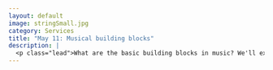 ```yaml
---
layout: default
image: stringSmall.jpg
category: Services
title: "May 11: Musical building blocks"
description: |
  <p class="lead">What are the basic building blocks in music? We'll explore some of the basics: rhythm and meter, pitches, and chords. No in-depth music theory is necessary, but a basic familiarity will help a lot. We'll also look at one study in computational musicology that explores chords and chord progressions in pop/rock songs.<br/><br/><em>Before class</em> please read/watch the following, and then add a comment or question in our Slack discussion responding to one of the readings/videos:<ul><li>Video: <a href="https://vimeo.com/129254238">Musical tone & pitch</a></li><li>Video: <a href="https://vimeo.com/94802632">Major scales & keys</a></li><li>Video: <a href="https://vimeo.com/94803688">Minor scales & keys"</a></li><li>Video: <a href="https://vimeo.com/94521923">Triads</a></li><li>Video: <A href="https://vimeo.com/94527744">Guitar harmony</a></li><li>deCercq & Temperley, <a href="https://drive.google.com/a/colorado.edu/file/d/0B9o4hmKNoi6cQXgyY0FRckQ2clU/view?usp=sharing">A Corpus Analysis of Rock Harmony</a></il><li><em>Open Music Theory</em>, <a href="http://openmusictheory.com/pitches.html">Pitches</a> (optional)</li><li><em>Open Music Theory</em>, <a href="http://openmusictheory.com/scales.html">Scales and scale degrees</a> (optional)</li><li>Video: <a href="https://vimeo.com/94723962"> Analyzing triads</a> (optional)</li><li><em>Open Music Theory</em>, <a href="http://openmusictheory.com/meter.html">Meter</a> (optional)</li></ul></p>
---
```

